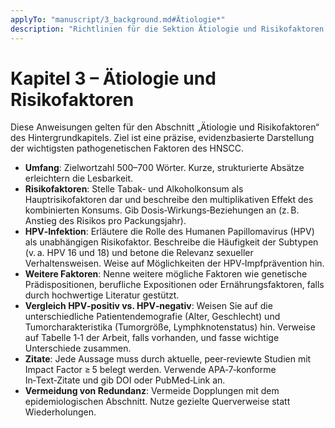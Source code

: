 ```yaml
---
applyTo: "manuscript/3_background.md#Ätiologie*"
description: "Richtlinien für die Sektion Ätiologie und Risikofaktoren in Kapitel 3"
---
```


# Kapitel 3 – Ätiologie und Risikofaktoren

Diese Anweisungen gelten für den Abschnitt „Ätiologie und Risikofaktoren“ des Hintergrundkapitels. Ziel ist eine präzise, evidenzbasierte Darstellung der wichtigsten pathogenetischen Faktoren des HNSCC.

* **Umfang**: Zielwortzahl 500–700 Wörter. Kurze, strukturierte Absätze erleichtern die Lesbarkeit.
* **Risikofaktoren**: Stelle Tabak‑ und Alkoholkonsum als Hauptrisikofaktoren dar und beschreibe den multiplikativen Effekt des kombinierten Konsums. Gib Dosis‑Wirkungs‑Beziehungen an (z. B. Anstieg des Risikos pro Packungsjahr).
* **HPV‑Infektion**: Erläutere die Rolle des Humanen Papillomavirus (HPV) als unabhängigen Risikofaktor. Beschreibe die Häufigkeit der Subtypen (v. a. HPV 16 und 18) und betone die Relevanz sexueller Verhaltensweisen. Weise auf Möglichkeiten der HPV‑Impfprävention hin.
* **Weitere Faktoren**: Nenne weitere mögliche Faktoren wie genetische Prädispositionen, berufliche Expositionen oder Ernährungsfaktoren, falls durch hochwertige Literatur gestützt.
* **Vergleich HPV‑positiv vs. HPV‑negativ**: Weisen Sie auf die unterschiedliche Patientendemografie (Alter, Geschlecht) und Tumorcharakteristika (Tumorgröße, Lymphknotenstatus) hin. Verweise auf Tabelle 1‑1 der Arbeit, falls vorhanden, und fasse wichtige Unterschiede zusammen.
* **Zitate**: Jede Aussage muss durch aktuelle, peer‑reviewte Studien mit Impact Factor ≥ 5 belegt werden. Verwende APA‑7‑konforme In‑Text‑Zitate und gib DOI oder PubMed‑Link an.
* **Vermeidung von Redundanz**: Vermeide Dopplungen mit dem epidemiologischen Abschnitt. Nutze gezielte Querverweise statt Wiederholungen.